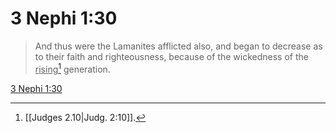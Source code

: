 # 3 Nephi 1:30

> And thus were the Lamanites afflicted also, and began to decrease as to their faith and righteousness, because of the wickedness of the <u>rising</u>[^a] generation.

[3 Nephi 1:30](https://www.churchofjesuschrist.org/study/scriptures/bofm/3-ne/1?lang=eng&id=p30#p30)


[^a]: [[Judges 2.10|Judg. 2:10]].  
